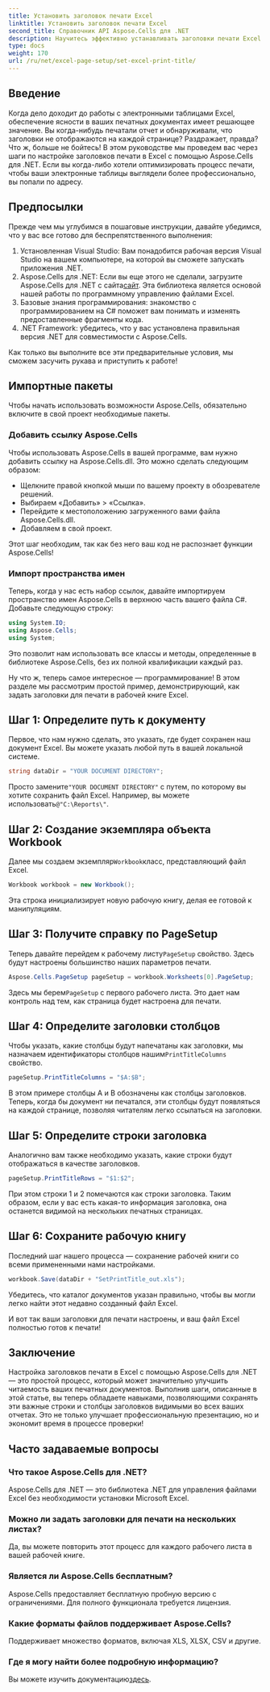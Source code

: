 ```yaml
---
title: Установить заголовок печати Excel
linktitle: Установить заголовок печати Excel
second_title: Справочник API Aspose.Cells для .NET
description: Научитесь эффективно устанавливать заголовки печати Excel с помощью Aspose.Cells для .NET. Оптимизируйте процесс печати с помощью нашего пошагового руководства.
type: docs
weight: 170
url: /ru/net/excel-page-setup/set-excel-print-title/
---
```

## Введение

Когда дело доходит до работы с электронными таблицами Excel, обеспечение ясности в ваших печатных документах имеет решающее значение. Вы когда-нибудь печатали отчет и обнаруживали, что заголовки не отображаются на каждой странице? Раздражает, правда? Что ж, больше не бойтесь! В этом руководстве мы проведем вас через шаги по настройке заголовков печати в Excel с помощью Aspose.Cells для .NET. Если вы когда-либо хотели оптимизировать процесс печати, чтобы ваши электронные таблицы выглядели более профессионально, вы попали по адресу.

## Предпосылки

Прежде чем мы углубимся в пошаговые инструкции, давайте убедимся, что у вас все готово для беспрепятственного выполнения:

1. Установленная Visual Studio: Вам понадобится рабочая версия Visual Studio на вашем компьютере, на которой вы сможете запускать приложения .NET.
2.  Aspose.Cells для .NET: Если вы еще этого не сделали, загрузите Aspose.Cells для .NET с сайта[сайт](https://releases.aspose.com/cells/net/). Эта библиотека является основой нашей работы по программному управлению файлами Excel.
3. Базовые знания программирования: знакомство с программированием на C# поможет вам понимать и изменять предоставленные фрагменты кода.
4. .NET Framework: убедитесь, что у вас установлена правильная версия .NET для совместимости с Aspose.Cells.

Как только вы выполните все эти предварительные условия, мы сможем засучить рукава и приступить к работе!

## Импортные пакеты

Чтобы начать использовать возможности Aspose.Cells, обязательно включите в свой проект необходимые пакеты. 

### Добавить ссылку Aspose.Cells

Чтобы использовать Aspose.Cells в вашей программе, вам нужно добавить ссылку на Aspose.Cells.dll. Это можно сделать следующим образом:

- Щелкните правой кнопкой мыши по вашему проекту в обозревателе решений.
- Выбираем «Добавить» > «Ссылка».
- Перейдите к местоположению загруженного вами файла Aspose.Cells.dll.
- Добавляем в свой проект.

Этот шаг необходим, так как без него ваш код не распознает функции Aspose.Cells!

### Импорт пространства имен

Теперь, когда у нас есть набор ссылок, давайте импортируем пространство имен Aspose.Cells в верхнюю часть вашего файла C#. Добавьте следующую строку:

```csharp
using System.IO;
using Aspose.Cells;
using System;
```

Это позволит нам использовать все классы и методы, определенные в библиотеке Aspose.Cells, без их полной квалификации каждый раз.

Ну что ж, теперь самое интересное — программирование! В этом разделе мы рассмотрим простой пример, демонстрирующий, как задать заголовки для печати в рабочей книге Excel.

## Шаг 1: Определите путь к документу

Первое, что нам нужно сделать, это указать, где будет сохранен наш документ Excel. Вы можете указать любой путь в вашей локальной системе. 

```csharp
string dataDir = "YOUR DOCUMENT DIRECTORY";
```

 Просто замените`"YOUR DOCUMENT DIRECTORY"` с путем, по которому вы хотите сохранить файл Excel. Например, вы можете использовать`@"C:\Reports\"`.

## Шаг 2: Создание экземпляра объекта Workbook

 Далее мы создаем экземпляр`Workbook`класс, представляющий файл Excel.

```csharp
Workbook workbook = new Workbook();
```

Эта строка инициализирует новую рабочую книгу, делая ее готовой к манипуляциям.

## Шаг 3: Получите справку по PageSetup

 Теперь давайте перейдем к рабочему листу`PageSetup` свойство. Здесь будут настроены большинство наших параметров печати.

```csharp
Aspose.Cells.PageSetup pageSetup = workbook.Worksheets[0].PageSetup;
```

 Здесь мы берем`PageSetup` с первого рабочего листа. Это дает нам контроль над тем, как страница будет настроена для печати.

## Шаг 4: Определите заголовки столбцов

 Чтобы указать, какие столбцы будут напечатаны как заголовки, мы назначаем идентификаторы столбцов нашим`PrintTitleColumns` свойство. 

```csharp
pageSetup.PrintTitleColumns = "$A:$B";
```

В этом примере столбцы A и B обозначены как столбцы заголовков. Теперь, когда бы документ ни печатался, эти столбцы будут появляться на каждой странице, позволяя читателям легко ссылаться на заголовки.

## Шаг 5: Определите строки заголовка

Аналогично вам также необходимо указать, какие строки будут отображаться в качестве заголовков.

```csharp
pageSetup.PrintTitleRows = "$1:$2";
```

При этом строки 1 и 2 помечаются как строки заголовка. Таким образом, если у вас есть какая-то информация заголовка, она останется видимой на нескольких печатных страницах.

## Шаг 6: Сохраните рабочую книгу

Последний шаг нашего процесса — сохранение рабочей книги со всеми примененными нами настройками. 

```csharp
workbook.Save(dataDir + "SetPrintTitle_out.xls");
```

Убедитесь, что каталог документов указан правильно, чтобы вы могли легко найти этот недавно созданный файл Excel. 

И вот так ваши заголовки для печати настроены, и ваш файл Excel полностью готов к печати!

## Заключение

Настройка заголовков печати в Excel с помощью Aspose.Cells для .NET — это простой процесс, который может значительно улучшить читаемость ваших печатных документов. Выполнив шаги, описанные в этой статье, вы теперь обладаете навыками, позволяющими сохранять эти важные строки и столбцы заголовков видимыми во всех ваших отчетах. Это не только улучшает профессиональную презентацию, но и экономит время в процессе проверки!

## Часто задаваемые вопросы

### Что такое Aspose.Cells для .NET?
Aspose.Cells для .NET — это библиотека .NET для управления файлами Excel без необходимости установки Microsoft Excel.

### Можно ли задать заголовки для печати на нескольких листах?
Да, вы можете повторить этот процесс для каждого рабочего листа в вашей рабочей книге.

### Является ли Aspose.Cells бесплатным?
Aspose.Cells предоставляет бесплатную пробную версию с ограничениями. Для полного функционала требуется лицензия.

### Какие форматы файлов поддерживает Aspose.Cells?
Поддерживает множество форматов, включая XLS, XLSX, CSV и другие.

### Где я могу найти более подробную информацию?
 Вы можете изучить документацию[здесь](https://reference.aspose.com/cells/net/).